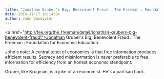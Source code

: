 ```yaml
---
title: "Jonathan Gruber's Big, Benevolent Fraud : The Freeman : Foundation for Economic Education"
date: 2014-11-17 16:14:04
author: John Vandivier
---
```




<a href=\"http://fee.org/the_freeman/detail/jonathan-grubers-big-benevolent-fraud\">Jonathan Gruber's Big, Benevolent Fraud : The Freeman : Foundation for Economic Education</a>.

John's note: A central tenet of economics is that free information produces efficient results. Secrecy and misinformation is never preferable to free information for efficiency from an honest economic standpoint.

Gruber, like Krugman, is a joke of an economist. He's a partisan hack.